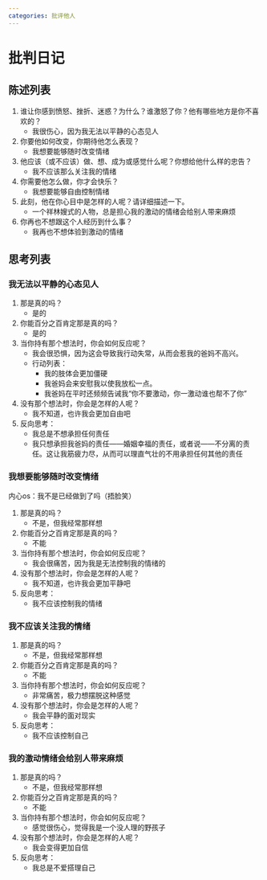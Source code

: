 ```yaml
---
categories: 批评他人
---
```


# 批判日记

## 陈述列表

1. 谁让你感到愤怒、挫折、迷惑？为什么？谁激怒了你？他有哪些地方是你不喜欢的？
    - 我很伤心，因为我无法以平静的心态见人
2. 你要他如何改变，你期待他怎么表现？
    - 我想要能够随时改变情绪
3. 他应该（或不应该）做、想、成为或感觉什么呢？你想给他什么样的忠告？
    - 我不应该那么关注我的情绪
4. 你需要他怎么做，你才会快乐？
    - 我想要能够自由控制情绪
5. 此刻，他在你心目中是怎样的人呢？请详细描述一下。
    - 一个祥林嫂式的人物，总是担心我的激动的情绪会给别人带来麻烦
6. 你再也不想跟这个人经历到什么事？
    - 我再也不想体验到激动的情绪

## 思考列表

### 我无法以平静的心态见人

1. 那是真的吗？
    - 是的
2. 你能百分之百肯定那是真的吗？
    - 是的
3. 当你持有那个想法时，你会如何反应呢？
    - 我会很恐惧，因为这会导致我行动失常，从而会惹我的爸妈不高兴。
    - 行动列表：
      - 我的肢体会更加僵硬
      - 我爸妈会来安慰我以使我放松一点。
      - 我爸妈在平时还频频告诫我“你不要激动，你一激动谁也帮不了你”
4. 没有那个想法时，你会是怎样的人呢？
    - 我不知道，也许我会更加自由吧
5. 反向思考：
    - 我总是不想承担任何责任
    - 我只想承担我爸妈的责任——婚姻幸福的责任，或者说——不分离的责任。这让我筋疲力尽，从而可以理直气壮的不用承担任何其他的责任

### 我想要能够随时改变情绪

内心os：我不是已经做到了吗（捂脸笑）

1. 那是真的吗？
    - 不是，但我经常那样想
2. 你能百分之百肯定那是真的吗？
    - 不能
3. 当你持有那个想法时，你会如何反应呢？
    - 我会很痛苦，因为我是无法控制我的情绪的
4. 没有那个想法时，你会是怎样的人呢？
    - 我不知道，也许我会更加平静吧
5. 反向思考：
    - 我不应该控制我的情绪

### 我不应该关注我的情绪

1. 那是真的吗？
    - 不是，但我经常那样想
2. 你能百分之百肯定那是真的吗？
    - 不能
3. 当你持有那个想法时，你会如何反应呢？
    - 非常痛苦，极力想摆脱这种感觉
4. 没有那个想法时，你会是怎样的人呢？
    - 我会平静的面对现实
5. 反向思考：
    - 我不应该控制自己

### 我的激动情绪会给别人带来麻烦

1. 那是真的吗？
    - 不是，但我经常那样想
2. 你能百分之百肯定那是真的吗？
    - 不能
3. 当你持有那个想法时，你会如何反应呢？
    - 感觉很伤心，觉得我是一个没人理的野孩子
4. 没有那个想法时，你会是怎样的人呢？
    - 我会变得更加自信
5. 反向思考：
    - 我总是不爱搭理自己
